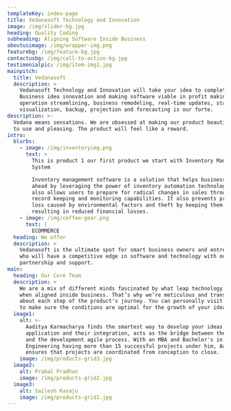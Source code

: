 ```yaml
---
templateKey: index-page
title: Vedanasoft Technology and Innovation
image: /img/slider-bg.jpg
heading: Quality Coding
subheading: Aligning Software Inside Business
aboutusimage: /img/wrapper-img.png
featurebg: /img/feature-bg.jpg
contactusbg: /img/call-to-action-bg.jpg
testimonialpic: /img/item-img1.jpg
mainpitch:
  title: Vedanasoft
  description: >
    Vedanasoft Technology and Innovation will take your idea to completion.
    Business idea innovation and making software viable in profit making,
    operation streamlining, business remodeling, real-time updates, statistical
    visualization, backup, projection and forecasting is our forte.
description: >-
  Vedana means sensations. We are obsessed at making our product beautiful, easy
  to use and pleasing. The product will feel like a reward.
intro:
  blurbs:
    - image: /img/inventoryimg.png
      text: >
        This is product 1 our first product we start with Inventory Management
        System

        Inventory management software is a solution that helps businesses plan
        ahead by leveraging the power of inventory automation technology. It
        also allows users to prepare for radical changes in sales through its
        record keeping and monitoring capabilities. It also prevents product
        loss caused by environmental factors and theft by keeping them secure,
        resulting in reduced financial losses.
    - image: /img/coffee-gear.png
      text: |
        ECOMMERCE
  heading: We offer
  description: >
    Vedanasoft is the ultimate spot for smart business owners and entrepreneurs 
    who will have a competitive edge in software and technology with our
    partnership and support.
main:
  heading: Our Core Team
  description: >
    We are a mix of different minds fascinated by what leap technology brings
    when aligned inside business. That’s why we’re meticulous and transparent
    about each step of the product's journey. You can personally visit our space
    to make sure the conditions are optimal for the growth of your idea.
  image1:
    alt: >-
      Aaditya Karmacharya finds the smartest way to develop your ideas into
      application and their integration, acts as the bridge between the client
      and the development agile process. With an MBA and Bachelor's in
      Engineering having more than 15 successful projects under him, Aaditya
      ensures that projects are coordinated from conception to close.
    image: /img/products-grid3.jpg
  image2:
    alt: Prabal Pradhan
    image: /img/products-grid2.jpg
  image3:
    alt: Sailesh Kasaju
    image: /img/products-grid1.jpg
---
```

